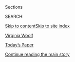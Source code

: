 <div id="app">

<div>

<div class="NYTAppHideMasthead css-zz1s19 e1suatyy0">

<div class="section css-ui9rw0 e1suatyy2">

<div class="css-11hrj97 er09x8g0">

<div class="css-6n7j50">

</div>

<span class="css-1dv1kvn">Sections</span>

<div class="css-10488qs">

<span class="css-1dv1kvn">SEARCH</span>

</div>

[Skip to content](#site-content)[Skip to site index](#site-index)

</div>

<div id="masthead-section-label" class="css-1fnb9ct eaxe0e00">

[Virginia
Woolf](https://www.nytimes3xbfgragh.onion/topic/person/virginia-woolf)

</div>

<div class="css-10698na e1huz5gh0">

</div>

</div>

<div id="masthead-bar-one" class="section hasLinks css-15hmgas e1csuq9d3">

<div class="css-uqyvli e1csuq9d0">

</div>

<div class="css-1uqjmks e1csuq9d1">

</div>

<div class="css-9e9ivx">

[](https://myaccount.nytimes3xbfgragh.onion/auth/login?response_type=cookie&client_id=vi)

</div>

<div class="css-1bvtpon e1csuq9d2">

[Today’s Paper](https://www.nytimes3xbfgragh.onion/section/todayspaper)

</div>

</div>

</div>

</div>

<div data-aria-hidden="false">

<div id="site-content" data-role="main">

<div class="css-1ffjgkm">

</div>

<div id="top-wrapper" class="css-15p45cc eaca97t0" type="top">

<div id="top-slug" class="css-19x0jxb eaca97t1" hidden="">

Advertisement

</div>

[Continue reading the main
story](#after-top)

<div class="ad top-wrapper" style="text-align:center;height:100%;display:block;min-height:90px">

<div id="top" class="place-ad" data-position="top" data-size-key="top">

</div>

</div>

<div id="after-top">

</div>

</div>

<div id="collection-Woolf, Virginia" class="section css-15h4p1b e9abtgs0">

<div class="css-1j21atc e1svk9qx1">

<div class="css-fmiefx e1svk9qx2">

<div class="css-1hk7r2m eu54l5x0">

<div id="sponsor-wrapper" class="css-7a1pgi eaca97t0" type="sponsor" hidden="">

<div id="sponsor-slug" class="css-1l4mleb eaca97t1" hidden="">

Supported by

</div>

[Continue reading the main
story](#after-sponsor)

<div id="sponsor" class="ad sponsor-wrapper" style="text-align:left;height:100%;display:block">

</div>

<div id="after-sponsor">

</div>

</div>

</div>

### <span class="css-5xm8y ezz4tcd1">[Times Topics](/index.html)</span>

</div>

<div class="css-nfcc9b e1svk9qx3">

<div class="css-vl9dhg e1svk9qx5">

<div class="css-1nrhkj6 e1svk9qx6">

# Virginia Woolf

<div class="follow-button-placeholder" data-collection-id="">

</div>

</div>

</div>

</div>

</div>

<div class="css-185go5a e1o5byef0">

<div class="css-15cbhtu">

  - [Latest](#stream-panel)
  - <span class="css-6n7j50">Search</span>
    <div class="control">
    <div class="label-container css-1dv1kvn">
    Search
    </div>
    <div class="css-wm4t3d">
    **<span id="clear-search-input" class="css-1dv1kvn">Clear this text
    input</span>
    </div>
    </div>
    <span class="css-1iovbfw"></span>

<div id="stream-panel" class="section css-8msx5b e1jz0cab1">

<div class="css-13mho3u">

1.  
    
    <div class="css-1cp3ece">
    
    <div class="css-1l4spti">
    
    [](/2020/04/10/opinion/sunday/swimming-covid.html)
    
    <div class="css-79elbk">
    
    ![](https://static01.graylady3jvrrxbe.onion/images/2020/04/12/opinion/sunday/12tsui/12tsui-thumbWide.jpg?quality=75&auto=webp&disable=upscale)
    
    </div>
    
    ## What I Miss Most Is Swimming
    
    Immersion, even just thinking about it, is the balm we need right
    now.
    
    <div class="css-1nqbnmb ea5icrr0">
    
    By <span class="css-1n7hynb">Bonnie
    Tsui</span>
    
    </div>
    
    </div>
    
    <div class="css-1lc2l26 e1xfvim33">
    
    </div>
    
    </div>

2.  
    
    <div class="css-1cp3ece">
    
    <div class="css-1l4spti">
    
    [](/2020/04/08/t-magazine/art-coronavirus.html)
    
    <div class="css-79elbk">
    
    ![](https://static01.graylady3jvrrxbe.onion/images/2020/04/07/t-magazine/07tmag-plagues-slide-72ZI/07tmag-plagues-slide-72ZI-thumbWide.jpg?quality=75&auto=webp&disable=upscale)
    
    </div>
    
    ## What Can We Learn From the Art of Pandemics Past?
    
    From the playground game ring-around-the-rosy to the short stories
    of Edgar Allan Poe, the scars of illnesses throughout history are
    still visible today.
    
    <div class="css-1nqbnmb ea5icrr0">
    
    By <span class="css-1n7hynb">Megan
    O’Grady</span>
    
    </div>
    
    </div>
    
    <div class="css-1lc2l26 e1xfvim33">
    
    </div>
    
    </div>

3.  
    
    <div class="css-1cp3ece">
    
    <div class="css-1l4spti">
    
    [](/2020/04/07/books/review/square-haunting-francesca-wade.html)
    
    <div class="css-79elbk">
    
    ![](https://static01.graylady3jvrrxbe.onion/images/2020/05/17/books/07COOK-COMBO/07COOK-COMBO-thumbWide.jpg?quality=75&auto=webp&disable=upscale)
    
    </div>
    
    ### <span class="css-m70j1g">Nonfiction</span>
    
    ## The Power Women of Mecklenburgh Square
    
    Francesca Wade’s “Square Haunting” chronicles five pioneering
    feminists and scholars who lived on the same London square between
    the two world wars.
    
    <div class="css-1nqbnmb ea5icrr0">
    
    By <span class="css-1n7hynb">Blanche Wiesen
    Cook</span>
    
    </div>
    
    </div>
    
    <div class="css-1lc2l26 e1xfvim33">
    
    </div>
    
    </div>

4.  
    
    <div class="css-1cp3ece">
    
    <div class="css-1l4spti">
    
    [](/2020/03/30/books/comforting-classic-books-virus.html)
    
    <div class="css-79elbk">
    
    ![](https://static01.graylady3jvrrxbe.onion/images/2020/03/30/books/00ComfortClassics/00ComfortClassics-thumbWide-v2.jpg?quality=75&auto=webp&disable=upscale)
    
    </div>
    
    ## Finding Comfort in the Classics
    
    Editors and writers on the Books desk — along with colleagues from
    the newsroom — recommend some time-tested books that offer escape
    from the present moment.
    
    <div class="css-1nqbnmb ea5icrr0">
    
    By <span class="css-1n7hynb">Elisabeth Egan <span>and</span> Tina
    Jordan</span>
    
    </div>
    
    </div>
    
    <div class="css-1lc2l26 e1xfvim33">
    
    </div>
    
    </div>

5.  
    
    <div class="css-1cp3ece">
    
    <div class="css-1l4spti">
    
    [](/2020/01/22/style/givenchy-margiela-armani-couture-paris.html)
    
    <div class="css-79elbk">
    
    ![](https://static01.graylady3jvrrxbe.onion/images/2020/01/22/fashion/22ARMANI-givenchy/22ARMANI-givenchy-thumbWide.jpg?quality=75&auto=webp&disable=upscale)
    
    </div>
    
    ### <span class="css-m70j1g">Fashion Review</span>
    
    ## Virginia Woolf Is Trending
    
    The author-as-muse at Givenchy, ikat-as-muse at Armani and upcycling
    at Margiela.
    
    <div class="css-1nqbnmb ea5icrr0">
    
    By <span class="css-1n7hynb">Vanessa
    Friedman</span>
    
    </div>
    
    </div>
    
    <div class="css-1lc2l26 e1xfvim33">
    
    </div>
    
    </div>

6.  
    
    <div class="css-1cp3ece">
    
    <div class="css-1l4spti">
    
    [](/2019/12/20/books/review/virginia-woolf-and-the-women-who-shaped-her-world-gillian-gill.html)
    
    <div class="css-79elbk">
    
    ![](https://static01.graylady3jvrrxbe.onion/images/2020/01/12/books/review/12Jarvis/00Jarvis-thumbWide.jpg?quality=75&auto=webp&disable=upscale)
    
    </div>
    
    ### <span class="css-m70j1g">Nonfiction</span>
    
    ## Beholding Virginia Woolf Through the Women in Her Life
    
    Gillian Gill’s new biography, “Virginia Woolf: And the Women Who
    Shaped Her World,” traces the influences of her female family
    members and friends on the author’s career.
    
    <div class="css-1nqbnmb ea5icrr0">
    
    By <span class="css-1n7hynb">Claire
    Jarvis</span>
    
    </div>
    
    </div>
    
    <div class="css-1lc2l26 e1xfvim33">
    
    </div>
    
    </div>

7.  
    
    <div class="css-1cp3ece">
    
    <div class="css-1l4spti">
    
    [](/2019/12/08/style/rei-kawakubo-orlando-vienna-opera.html)
    
    <div class="css-79elbk">
    
    ![](https://static01.graylady3jvrrxbe.onion/images/2019/12/12/fashion/08CDG-Opera2/08CDG-Opera2-thumbWide-v2.jpg?quality=75&auto=webp&disable=upscale)
    
    </div>
    
    ## Rei Kawakubo Talks ‘Orlando,’ Opera and the Performance of Gender
    
    The Comme des Garçons founder on her debut as a costume designer at
    the Wiener Staatsoper.
    
    <div class="css-1nqbnmb ea5icrr0">
    
    By <span class="css-1n7hynb">Vanessa
    Friedman</span>
    
    </div>
    
    </div>
    
    <div class="css-1lc2l26 e1xfvim33">
    
    </div>
    
    </div>

8.  
    
    <div class="css-1cp3ece">
    
    <div class="css-1l4spti">
    
    [](/2019/12/06/arts/music/orlando-vienna-opera.html)
    
    <div class="css-79elbk">
    
    ![](https://static01.graylady3jvrrxbe.onion/images/2019/12/06/arts/06ORLANDO-1/06ORLANDO-1-thumbWide.jpg?quality=75&auto=webp&disable=upscale)
    
    </div>
    
    ## A Female Composer Makes History With ‘Orlando’ in Vienna
    
    Olga Neuwirth’s new adaptation of Virginia Woolf’s gender-crossing
    novel is the first work by a woman at the Vienna State Opera.
    
    <div class="css-1nqbnmb ea5icrr0">
    
    By <span class="css-1n7hynb">Ben
    Miller</span>
    
    </div>
    
    </div>
    
    <div class="css-1lc2l26 e1xfvim33">
    
    </div>
    
    </div>

9.  
    
    <div class="css-1cp3ece">
    
    <div class="css-1l4spti">
    
    [](/2019/11/22/books/review/audiobooks-beloved-toni-morrison-handmaids-tale-jane-eyre.html)
    
    <div class="css-79elbk">
    
    ![](https://static01.graylady3jvrrxbe.onion/images/2019/11/24/books/24CHRISTIANSEN-COMBO/24CHRISTIANSEN-COMBO-thumbWide.jpg?quality=75&auto=webp&disable=upscale)
    
    </div>
    
    ## Eight Audiobook Classics Written, and Narrated, by Women
    
    Contemporary recordings breathe new life into such books as “To the
    Lighthouse,” “Jane Eyre” and “The Handmaid’s Tale.”
    
    <div class="css-1nqbnmb ea5icrr0">
    
    By <span class="css-1n7hynb">Lauren
    Christensen</span>
    
    </div>
    
    </div>
    
    <div class="css-1lc2l26 e1xfvim33">
    
    </div>
    
    </div>

10. 
    
    <div class="css-1cp3ece">
    
    <div class="css-1l4spti">
    
    [](/2019/11/20/arts/virginia-woolf-nypl.html)
    
    <div class="css-79elbk">
    
    ![](https://static01.graylady3jvrrxbe.onion/images/2019/11/23/arts/19woolf-item-bell/19woolf-item-bell-thumbWide.jpg?quality=75&auto=webp&disable=upscale)
    
    </div>
    
    ## Rare Virginia Woolf Materials Sold to New York Public Library
    
    The newly acquired items include rarities like eight letters written
    by Woolf’s husband and sister shortly after she disappeared and
    committed suicide.
    
    <div class="css-1nqbnmb ea5icrr0">
    
    By <span class="css-1n7hynb">Jennifer Schuessler</span>
    
    </div>
    
    </div>
    
    <div class="css-1lc2l26 e1xfvim33">
    
    </div>
    
    </div>

<div class="css-13mho3u">

<div class="css-1t62hi8">

<div class="css-1stvaey">

Show
More

<div>

<div style="border:0;clip:rect(0 0 0 0);height:1px;margin:-1px;overflow:hidden;white-space:nowrap;padding:0;width:1px;position:absolute" data-role="log" data-aria-live="assertive">

</div>

<div style="border:0;clip:rect(0 0 0 0);height:1px;margin:-1px;overflow:hidden;white-space:nowrap;padding:0;width:1px;position:absolute" data-role="log" data-aria-live="assertive">

</div>

<div style="border:0;clip:rect(0 0 0 0);height:1px;margin:-1px;overflow:hidden;white-space:nowrap;padding:0;width:1px;position:absolute" data-role="log" data-aria-live="polite">

</div>

<div style="border:0;clip:rect(0 0 0 0);height:1px;margin:-1px;overflow:hidden;white-space:nowrap;padding:0;width:1px;position:absolute" data-role="log" data-aria-live="polite">

</div>

</div>

</div>

</div>

</div>

</div>

<div class="css-g6hk37 supplemental">

<div id="mid1-wrapper" class="css-10wkyv7 eaca97t0" type="lede">

<div id="mid1-slug" class="css-1tag3rd eaca97t1">

Advertisement

</div>

[Continue reading the main
story](#after-mid1)

<div id="mid1" class="ad mid1-wrapper" style="text-align:center;height:100%;display:block;min-height:250px">

</div>

<div id="after-mid1">

</div>

</div>

<div id="mktg-wrapper" class="css-oxle51 eaca97t0" type="mktg">

<div id="mktg-slug" class="css-1tag3rd eaca97t1">

Advertisement

</div>

[Continue reading the main
story](#after-mktg)

<div id="mktg" class="ad mktg-wrapper" style="text-align:center;height:100%;display:block">

</div>

<div id="after-mktg">

</div>

</div>

</div>

</div>

</div>

</div>

</div>

</div>

## Site Index

<div>

</div>

## Site Information Navigation

  - [© <span>2020</span> <span>The New York Times
    Company</span>](https://help.nytimes3xbfgragh.onion/hc/en-us/articles/115014792127-Copyright-notice)

<!-- end list -->

  - [NYTCo](https://www.nytco.com/)
  - [Contact
    Us](https://help.nytimes3xbfgragh.onion/hc/en-us/articles/115015385887-Contact-Us)
  - [Work with us](https://www.nytco.com/careers/)
  - [Advertise](https://nytmediakit.com/)
  - [T Brand Studio](http://www.tbrandstudio.com/)
  - [Your Ad
    Choices](https://www.nytimes3xbfgragh.onion/privacy/cookie-policy#how-do-i-manage-trackers)
  - [Privacy](https://www.nytimes3xbfgragh.onion/privacy)
  - [Terms of
    Service](https://help.nytimes3xbfgragh.onion/hc/en-us/articles/115014893428-Terms-of-service)
  - [Terms of
    Sale](https://help.nytimes3xbfgragh.onion/hc/en-us/articles/115014893968-Terms-of-sale)
  - [Site
    Map](https://spiderbites.nytimes3xbfgragh.onion)
  - [Help](https://help.nytimes3xbfgragh.onion/hc/en-us)
  - [Subscriptions](https://www.nytimes3xbfgragh.onion/subscription?campaignId=37WXW)

</div>

</div>
